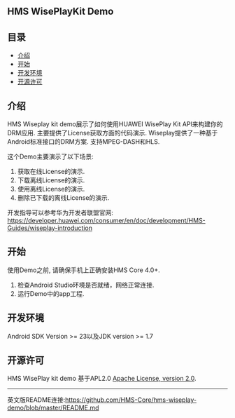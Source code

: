 ## HMS WisePlayKit Demo


## 目录

 * [介绍](#介绍)
 * [开始](#开始)
 * [开发环境](#开发环境)
 * [开源许可](#开源许可)
 
 
## 介绍

HMS Wiseplay kit demo展示了如何使用HUAWEI WisePlay Kit API来构建你的DRM应用. 主要提供了License获取方面的代码演示. Wiseplay提供了一种基于Android标准接口的DRM方案. 支持MPEG-DASH和HLS.  
    
这个Demo主要演示了以下场景:    
1. 获取在线License的演示.
2. 下载离线License的演示.
3. 使用离线License的演示.
4. 删除已下载的离线License的演示.

开发指导可以参考华为开发者联盟官网: https://developer.huawei.com/consumer/en/doc/development/HMS-Guides/wiseplay-introduction

## 开始

使用Demo之前, 请确保手机上正确安装HMS Core 4.0+.    
1. 检查Android Studio环境是否就绪，网络正常连接.     
2. 运行Demo中的app工程.    
    
## 开发环境

Android SDK Version >= 23以及JDK version >= 1.7
	
## 开源许可    

HMS WisePlay kit demo 基于APL2.0 [Apache License, version 2.0](http://www.apache.org/licenses/LICENSE-2.0).

----    

英文版README连接:https://github.com/HMS-Core/hms-wiseplay-demo/blob/master/README.md
